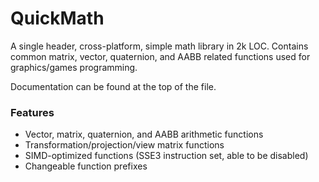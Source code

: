 # QuickMath

A single header, cross-platform, simple math library in 2k LOC. Contains common matrix, vector, quaternion, and AABB related functions used for graphics/games programming.

Documentation can be found at the top of the file.

### Features
- Vector, matrix, quaternion, and AABB arithmetic functions
- Transformation/projection/view matrix functions
- SIMD-optimized functions (SSE3 instruction set, able to be disabled)
- Changeable function prefixes

